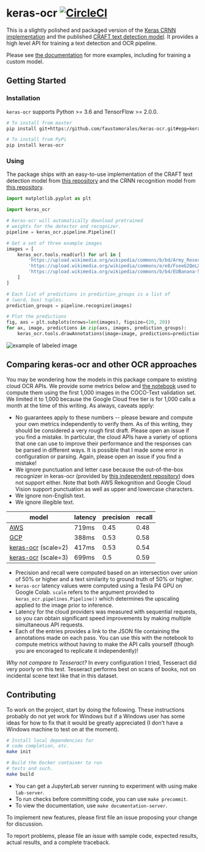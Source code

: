 # keras-ocr [![CircleCI](https://circleci.com/gh/faustomorales/keras-ocr.svg?style=svg)](https://circleci.com/gh/faustomorales/keras-ocr)
This is a slightly polished and packaged version of the [Keras CRNN implementation](https://github.com/kurapan/CRNN) and the published [CRAFT text detection model](https://github.com/clovaai/CRAFT-pytorch). It provides a high level API for training a text detection and OCR pipeline.

Please see [the documentation](https://keras-ocr.readthedocs.io/) for more examples, including for training a custom model.

## Getting Started

### Installation
`keras-ocr` supports Python >= 3.6 and TensorFlow >= 2.0.0.

```bash
# To install from master
pip install git+https://github.com/faustomorales/keras-ocr.git#egg=keras-ocr

# To install from PyPi
pip install keras-ocr
```

### Using

The package ships with an easy-to-use implementation of the CRAFT text detection model from [this repository](https://github.com/clovaai/CRAFT-pytorch) and the CRNN recognition model from [this repository](https://github.com/kurapan/CRNN).

```python
import matplotlib.pyplot as plt

import keras_ocr

# keras-ocr will automatically download pretrained
# weights for the detector and recognizer.
pipeline = keras_ocr.pipeline.Pipeline()

# Get a set of three example images
images = [
    keras_ocr.tools.read(url) for url in [
        'https://upload.wikimedia.org/wikipedia/commons/b/bd/Army_Reserves_Recruitment_Banner_MOD_45156284.jpg',
        'https://upload.wikimedia.org/wikipedia/commons/e/e8/FseeG2QeLXo.jpg',
        'https://upload.wikimedia.org/wikipedia/commons/b/b4/EUBanana-500x112.jpg'
    ]
]

# Each list of predictions in prediction_groups is a list of
# (word, box) tuples.
prediction_groups = pipeline.recognize(images)

# Plot the predictions
fig, axs = plt.subplots(nrows=len(images), figsize=(20, 20))
for ax, image, predictions in zip(axs, images, prediction_groups):
    keras_ocr.tools.drawAnnotations(image=image, predictions=predictions, ax=ax)
```

![example of labeled image](https://raw.githubusercontent.com/faustomorales/keras-ocr/master/docs/_static/readme_labeled.jpg)


## Comparing keras-ocr and other OCR approaches
You may be wondering how the models in this package compare to existing cloud OCR APIs. We provide some metrics below and [the notebook](https://drive.google.com/file/d/1FMS3aUZnBU4Tc6bosBPnrjdMoSrjZXRp/view?usp=sharing) used to compute them using the first 1,000 images in the COCO-Text validation set. We limited it to 1,000 because the Google Cloud free tier is for 1,000 calls a month at the time of this writing. As always, caveats apply:

- No guarantees apply to these numbers -- please beware and compute your own metrics independently to verify them. As of this writing, they should be considered a very rough first draft. Please open an issue if you find a mistake. In particular, the cloud APIs have a variety of options that one can use to improve their performance and the responses can be parsed in different ways. It is possible that I made some error in configuration or parsing. Again, please open an issue if you find a mistake!
- We ignore punctuation and letter case because the out-of-the-box recognizer in keras-ocr (provided by [this independent repository](https://github.com/kurapan/CRNN)) does not support either. Note that both AWS Rekognition and Google Cloud Vision support punctuation as well as upper and lowercase characters.
- We ignore non-English text.
- We ignore illegible text.

| model                 | latency | precision | recall |
|-----------------------|---------|-----------|--------|
| [AWS](https://www.mediafire.com/file/7obsgyzg7z1ltb0/aws_annotations.json/file)                   | 719ms   | 0.45      | 0.48   |
| [GCP](https://www.mediafire.com/file/8is5pq161ui95ox/google_annotations.json/file)                   | 388ms   | 0.53      | 0.58   |
| [keras-ocr](https://www.mediafire.com/file/1gcwtrzy537v0sn/keras_ocr_annotations_scale_2.json/file) (scale=2)  | 417ms   | 0.53      | 0.54   |
| [keras-ocr](https://www.mediafire.com/file/dc7e66oupelsp7p/keras_ocr_annotations_scale_3.json/file) (scale=3)  | 699ms   | 0.5       | 0.59   |

- Precision and recall were computed based on an intersection over union of 50% or higher and a text similarity to ground truth of 50% or higher.
- `keras-ocr` latency values were computed using a Tesla P4 GPU on Google Colab. `scale` refers to the argument provided to `keras_ocr.pipelines.Pipeline()` which determines the upscaling applied to the image prior to inference.
- Latency for the cloud providers was measured with sequential requests, so you can obtain significant speed improvements by making multiple simultaneous API requests.
- Each of the entries provides a link to the JSON file containing the annotations made on each pass. You can use this with the notebook to compute metrics without having to make the API calls yourself (though you are encoraged to replicate it independently)!

*Why not compare to Tesseract?* In every configuration I tried, Tesseract did very poorly on this test. Tesseract performs best on scans of books, not on incidental scene text like that in this dataset.

## Contributing
To work on the project, start by doing the following. These instructions probably do not yet work for Windows but if a Windows user has some ideas for how to fix that it would be greatly appreciated (I don't have a Windows machine to test on at the moment).

```bash
# Install local dependencies for
# code completion, etc.
make init

# Build the Docker container to run
# tests and such.
make build
```

- You can get a JupyterLab server running to experiment with using make `lab-server`.
- To run checks before committing code, you can use `make precommit`.
- To view the documentation, use `make documentation-server`.

To implement new features, please first file an issue proposing your change for discussion.

To report problems, please file an issue with sample code, expected results, actual results, and a complete traceback.